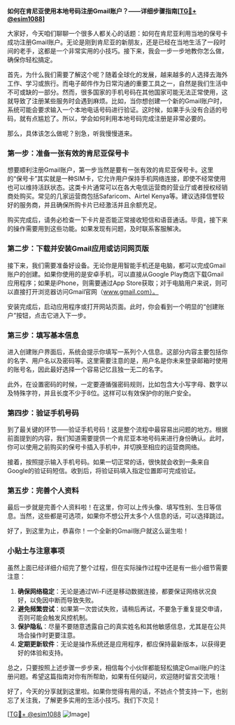 **如何在肯尼亚使用本地号码注册Gmail账户？——详细步骤指南[[TG💪+ @esim1088](https://t.me/s/esim1088)]**

大家好，今天咱们聊聊一个很多人都关心的话题：如何在肯尼亚利用当地的保号卡成功注册Gmail账户。无论是刚到肯尼亚的新朋友，还是已经在当地生活了一段时间的老手，这都是一个非常实用的小技巧。接下来，我会一步一步地教你怎么做，确保你轻松搞定。

首先，为什么我们需要了解这个呢？随着全球化的发展，越来越多的人选择去海外工作、学习或旅行。而电子邮件作为日常沟通的重要工具之一，自然是我们生活中不可或缺的一部分。然而，很多国家的手机号码在其他国家可能无法正常使用，这就导致了注册某些服务时会遇到麻烦。比如，当你想创建一个新的Gmail账户时，系统可能会要求输入一个本地电话号码进行验证。这时候，如果手头没有合适的号码，就有点尴尬了。所以，学会如何利用本地号码完成注册是非常必要的。

那么，具体该怎么做呢？别急，听我慢慢道来。

### 第一步：准备一张有效的肯尼亚保号卡

想要顺利注册Gmail账户，第一步当然是要有一张有效的肯尼亚保号卡。这里的“保号卡”其实就是一种SIM卡，它允许用户保持手机网络连接，即使不经常使用也可以维持活跃状态。这类卡片通常可以在各大电信运营商的营业厅或者授权经销商处购买。常见的几家运营商包括Safaricom、Airtel Kenya等。建议选择信誉较好的服务商，并且确保所购卡片已经激活并且余额充足。

购买完成后，请务必检查一下卡片是否能正常接收短信和语音通话。毕竟，接下来的操作需要用到这些功能。如果发现有问题，及时联系客服解决。

### 第二步：下载并安装Gmail应用或访问网页版

接下来，我们需要准备好设备。无论你是用智能手机还是电脑，都可以完成Gmail账户的创建。如果你使用的是安卓手机，可以直接从Google Play商店下载Gmail应用程序；如果是iPhone，则需要通过App Store获取；对于电脑用户来说，则可以直接打开浏览器访问Gmail官网（www.gmail.com）。

安装完成后，启动应用程序或打开网站页面。此时，你会看到一个明显的“创建账户”按钮，点击它进入下一步。

### 第三步：填写基本信息

进入创建账户界面后，系统会提示你填写一系列个人信息。这部分内容主要包括你的名字、用户名以及密码等。这里需要注意的是，用户名是你未来登录邮箱时使用的账号名，因此最好选择一个容易记忆且独一无二的名字。

此外，在设置密码的时候，一定要遵循强密码规则，比如包含大小写字母、数字以及特殊字符，并且长度不少于8位。这样可以有效保护你的账户安全。

### 第四步：验证手机号码

到了最关键的环节——验证手机号码！这是整个流程中最容易出问题的地方。根据前面提到的内容，我们知道需要提供一个肯尼亚本地号码来进行身份确认。此时，你可以使用之前购买的保号卡插入手机中，并切换至相应的运营商网络。

接着，按照提示输入手机号码。如果一切正常的话，很快就会收到一条来自Google的验证码短信。收到后，将验证码填入指定位置即可完成验证。

### 第五步：完善个人资料

最后一步就是完善个人资料啦！在这里，你可以上传头像、填写性别、生日等信息。当然，这些都是可选项，如果你不想公开太多个人信息的话，可以选择跳过。

好了，到这里为止，恭喜你！一个全新的Gmail账户就这么诞生啦！

### 小贴士与注意事项

虽然上面已经详细介绍完了整个过程，但在实际操作过程中还是有一些小细节需要注意：

1. **确保网络稳定**：无论是通过Wi-Fi还是移动数据连接，都要保证网络状况良好，以免因中断而导致失败。
2. **避免频繁尝试**：如果第一次尝试失败，请稍后再试，不要急于重复提交申请，否则可能会触发风控机制。
3. **保护隐私**：尽量不要随意透露自己的真实姓名和其他敏感信息，尤其是在公共场合操作时更要注意。
4. **定期更新软件**：无论是操作系统还是应用程序，都应保持最新版本，以获得更好的体验和支持。

总之，只要按照上述步骤一步步来，相信每个小伙伴都能轻松搞定Gmail账户的注册问题。希望这篇指南对你有所帮助，如果有任何疑问，欢迎随时留言交流哦！

好了，今天的分享就到这里啦。如果你觉得有用的话，不妨点个赞支持一下，也别忘了关注我，了解更多实用的生活小技巧。我们下次见！

[[TG💪+ @esim1088](https://t.me/s/esim1088) ![Image](https://i.postimg.cc/4NQfJmqS/Snipaste-2025-05-13-00-14-12.png)]